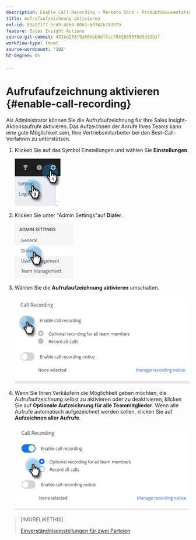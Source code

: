 ```yaml
---
description: Enable Call Recording - Marketo Docs - Produktdokumentation
title: Aufrufaufzeichnung aktivieren
exl-id: 85a271f7-5cd9-4660-80b3-60742b743979
feature: Sales Insight Actions
source-git-commit: 431bd258f9a68bbb9df7acf043085578d3d91b1f
workflow-type: tm+mt
source-wordcount: '102'
ht-degree: 0%

---
```


# Aufrufaufzeichnung aktivieren {#enable-call-recording}

Als Administrator können Sie die Aufrufaufzeichnung für Ihre Sales Insight-Aktionsaufrufe aktivieren. Das Aufzeichnen der Anrufe Ihres Teams kann eine gute Möglichkeit sein, Ihre Vertriebsmitarbeiter bei den Best-Call-Verfahren zu unterstützen.

1. Klicken Sie auf das Symbol Einstellungen und wählen Sie **Einstellungen**.

   ![](assets/enable-call-recording-1.png)

1. Klicken Sie unter &quot;Admin Settings&quot;auf **Dialer**.

   ![](assets/enable-call-recording-2.png)

1. Wählen Sie die **Aufrufaufzeichnung aktivieren** umschalten.

   ![](assets/enable-call-recording-3.png)

1. Wenn Sie Ihren Verkäufern die Möglichkeit geben möchten, die Aufrufaufzeichnung selbst zu aktivieren oder zu deaktivieren, klicken Sie auf **Optionale Aufzeichnung für alle Teammitglieder**. Wenn alle Aufrufe automatisch aufgezeichnet werden sollen, klicken Sie auf **Aufzeichnen aller Aufrufe**.

   ![](assets/enable-call-recording-4.png)

>[!MORELIKETHIS]
>
>[Einverständniseinstellungen für zwei Parteien](/help/marketo/product-docs/marketo-sales-insight/actions/phone/two-party-consent-settings.md)
